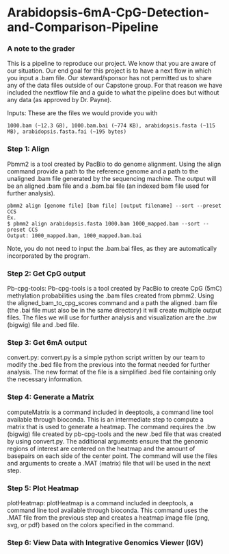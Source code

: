 # Arabidopsis-6mA-CpG-Detection-and-Comparison-Pipeline

### A note to the grader
This is a pipeline to reproduce our project. We know that you are aware of our situation. Our end goal for this project is to have a next flow in which you input a .bam file. Our steward/sponsor has not permitted us to share any of the data files outside of our Capstone group. For that reason we have included the nextflow file and a guide to what the pipeline does but without any data (as approved by Dr. Payne).

Inputs:
  These are the files we would provide you with
  ```
  1000.bam (~12.3 GB), 1000.bam.bai (~774 KB), arabidopsis.fasta (~115 MB), arabidopsis.fasta.fai (~195 bytes)
  ```

### Step 1: Align 
Pbmm2 is a tool created by PacBio to do genome alignment. Using the align command provide a path to the reference genome and a path to the unaligned .bam file generated by the sequencing machine. The output will be an aligned .bam file and a .bam.bai file (an indexed bam file used for further analysis).

  ```
  pbmm2 align [genome file] [bam file] [output filename] --sort --preset CCS
  Ex.
  $ pbmm2 align arabidopsis.fasta 1000.bam 1000_mapped.bam --sort --preset CCS
  Output: 1000_mapped.bam, 1000_mapped.bam.bai
  ```
Note, you do not need to input the .bam.bai files, as they are automatically incorporated by the program.

### Step 2: Get CpG output
Pb-cpg-tools:
Pb-cpg-tools is a tool created by PacBio to create CpG (5mC) methylation probabilities using the .bam files created from pbmm2. Using the aligned_bam_to_cpg_scores command and a path the aligned .bam file (the .bai file must also be in the same directory) it will create multiple output files. The files we will use for further analysis and visualization are the .bw (bigwig) file and .bed file. 

### Step 3: Get 6mA output
convert.py:
convert.py is a simple python script written by our team to modify the .bed file from the previous into the format needed for further analysis. The new format of the file is a simplified .bed file containing only the necessary information.



### Step 4: Generate a Matrix
computeMatrix is a command included in deeptools, a command line tool available through bioconda. This is an intermediate step to compute a matrix that is used to generate a heatmap. The command requires the .bw (bigwig) file created by pb-cpg-tools and the new .bed file that was created by using convert.py. The additional arguments ensure that the genomic regions of interest are centered on the heatmap and the amount of basepairs on each side of the center point. The command will use the files and arguments to create a .MAT (matrix) file that will be used in the next step.

### Step 5: Plot Heatmap
plotHeatmap:
plotHeatmap is a command included in deeptools, a command line tool available through bioconda. This command uses the .MAT file from the previous step and creates a heatmap image file (png, svg, or pdf) based on the colors specified in the command.


### Step 6: View Data with Integrative Genomics Viewer (IGV)


